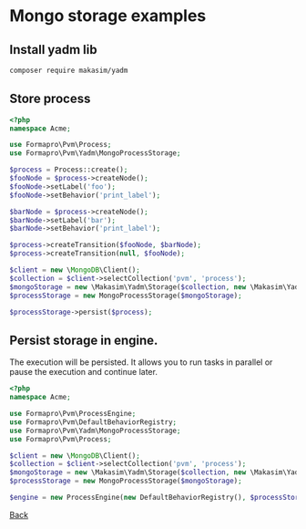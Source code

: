 # Mongo storage examples
 
## Install yadm lib

```bash
composer require makasim/yadm
```

## Store process

```php
<?php
namespace Acme;

use Formapro\Pvm\Process;
use Formapro\Pvm\Yadm\MongoProcessStorage;

$process = Process::create();
$fooNode = $process->createNode();
$fooNode->setLabel('foo');
$fooNode->setBehavior('print_label');

$barNode = $process->createNode();
$barNode->setLabel('bar');
$barNode->setBehavior('print_label');

$process->createTransition($fooNode, $barNode);
$process->createTransition(null, $fooNode);

$client = new \MongoDB\Client();
$collection = $client->selectCollection('pvm', 'process');
$mongoStorage = new \Makasim\Yadm\Storage($collection, new \Makasim\Yadm\Hydrator(Process::class));
$processStorage = new MongoProcessStorage($mongoStorage);

$processStorage->persist($process);
```

## Persist storage in engine.

The execution will be persisted. It allows you to run tasks in parallel or pause the execution and continue later.

```php
<?php
namespace Acme;

use Formapro\Pvm\ProcessEngine;
use Formapro\Pvm\DefaultBehaviorRegistry;
use Formapro\Pvm\Yadm\MongoProcessStorage;
use Formapro\Pvm\Process;

$client = new \MongoDB\Client();
$collection = $client->selectCollection('pvm', 'process');
$mongoStorage = new \Makasim\Yadm\Storage($collection, new \Makasim\Yadm\Hydrator(Process::class));
$processStorage = new MongoProcessStorage($mongoStorage);

$engine = new ProcessEngine(new DefaultBehaviorRegistry(), $processStorage);

```

[Back](../README.md)


